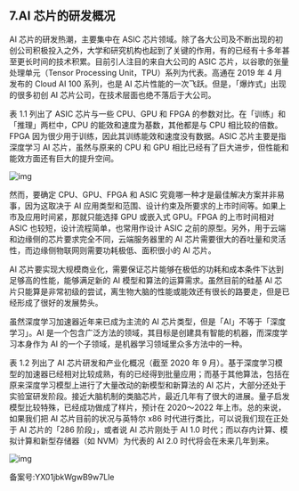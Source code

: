 ## 7.AI 芯片的研发概况
AI 芯片的研发热潮，主要集中在 ASIC 芯片领域。除了各大公司及不断出现的初创公司积极投入之外，大学和研究机构也起到了关键的作用，有的已经有十多年甚至更长时间的技术积累。目前引人注目的来自大公司的 ASIC 芯片，以谷歌的张量处理单元（Tensor Processing Unit，TPU）系列为代表。高通在 2019 年 4 月发布的 Cloud AI 100 系列，也是 AI 芯片性能的一次飞跃。但是，「爆炸式」出现的很多初创 AI 芯片公司，在技术层面也绝不落后于大公司。 


表 1.1 列出了 ASIC 芯片与一些 CPU、GPU 和 FPGA 的参数对比。在「训练」和「推理」两栏中，CPU 的能效和速度为基数，其他都是与 CPU 相比较的倍数。FPGA 因为很少用于训练，因此其训练能效和速度没有数据。ASIC 芯片主要是指深度学习 AI 芯片，虽然与原来的 CPU 和 GPU 相比已经有了巨大进步，但性能和能效方面还有巨大的提升空间。 


![img](https://pic1.zhimg.com/v2-64570146423f63283a73f61d2ade7dc0.webp)

然而，要确定 CPU、GPU、FPGA 和 ASIC 究竟哪一种才是最佳解决方案并非易事，因为这取决于 AI 应用类型和范围、设计约束及所要求的上市时间等。如果上市及应用时间紧，那就只能选择 GPU 或嵌入式 GPU。FPGA 的上市时间相对 ASIC 也较短，设计流程简单，也常用作设计 ASIC 之前的原型。另外，用于云端和边缘侧的芯片要求完全不同，云端服务器里的 AI 芯片需要很大的吞吐量和灵活性，而边缘侧物联网则需要功耗极低、面积很小的 AI 芯片。 


AI 芯片要实现大规模商业化，需要保证芯片能够在极低的功耗和成本条件下达到足够高的性能，能够满足新的 AI 模型和算法的运算需求。虽然目前的硅基 AI 芯片只能算是非常初级的尝试，离生物大脑的性能或能效还有很长的路要走，但是已经形成了很好的发展势头。 


虽然深度学习加速器近年来已成为主流的 AI 芯片类型，但是「AI」不等于「深度学习」。AI 是一个包含广泛方法的领域，其目标是创建具有智能的机器，而深度学习本身作为 AI 的一个子领域，是机器学习领域里众多方法中的一种。 


表 1.2 列出了 AI 芯片研发和产业化概况（截至 2020 年 9 月）。基于深度学习模型的加速器已经相对比较成熟，有的已经得到批量应用；而基于其他算法，包括在原来深度学习模型上进行了大量改动的新模型和新算法的 AI 芯片，大部分还处于实验室研发阶段。接近大脑机制的类脑芯片，最近几年有了很大的进展。量子启发模型比较特殊，已经成功做成了样片，预计在 2020～2022 年上市。总的来说，如果我们把 AI 芯片目前的状况与英特尔 x86 时代进行类比，可以说我们现在正处于 AI 芯片的「286 阶段」，或者说 AI 芯片刚处于 AI 1.0 时代；而以存内计算、模拟计算和新型存储器（如 NVM）为代表的 AI 2.0 时代将会在未来几年到来。 


![img](https://pic1.zhimg.com/v2-9c9f0fa1b34d0d045ed82fb9ab10f1be.webp)

  



备案号:YX01jbkWgwB9w7Lle

